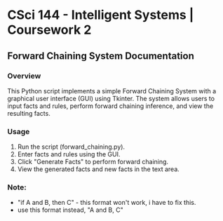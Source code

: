 # CSci 144 - Intelligent Systems | Coursework 2
## Forward Chaining System Documentation

### Overview

This Python script implements a simple Forward Chaining System with a graphical user interface (GUI) using Tkinter. The system allows users to input facts and rules, perform forward chaining inference, and view the resulting facts.


### Usage

1. Run the script (forward_chaining.py).
2. Enter facts and rules using the GUI.
3. Click "Generate Facts" to perform forward chaining.
4. View the generated facts and new facts in the text area.


### Note: 

- "if A and B, then C" - this format won't work, i have to fix this.
- use this format instead, "A and B, C"

